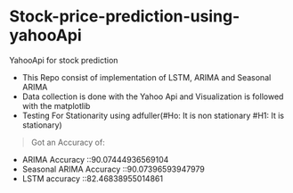 # Stock-price-prediction-using-yahooApi
YahooApi for stock prediction
* This Repo consist of implementation of LSTM, ARIMA and Seasonal ARIMA
* Data collection is done with the  Yahoo Api and Visualization is followed with the matplotlib
* Testing For Stationarity using adfuller(#Ho: It is non stationary
#H1: It is stationary)

> Got an Accuracy of:
* ARIMA Accuracy  ::90.07444936569104
* Seasonal ARIMA Accuracy  ::90.07396593947979
* LSTM  accuracy  ::82.46838955014861
